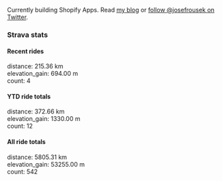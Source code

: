 Currently building Shopify Apps. Read [my blog](https://blog.rousek.name/) or [follow @josefrousek on Twitter](https://twitter.com/josefrousek).

### Strava stats

<!-- strava_stats starts -->
#### Recent rides

distance: 215.36 km  
elevation_gain: 694.00 m  
count: 4


#### YTD ride totals

distance: 372.66 km  
elevation_gain: 1330.00 m  
count: 12


#### All ride totals

distance: 5805.31 km  
elevation_gain: 53255.00 m  
count: 542


<!-- strava_stats ends -->